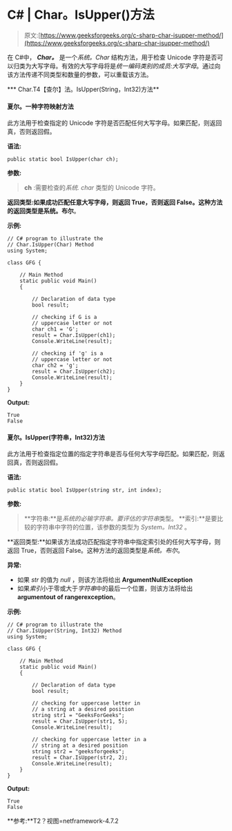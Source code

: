 # C# | Char。IsUpper()方法

> 原文:[https://www.geeksforgeeks.org/c-sharp-char-isupper-method/](https://www.geeksforgeeks.org/c-sharp-char-isupper-method/)

在 C#中， ***Char。*** 是一个*系统。Char* 结构方法，用于检查 Unicode 字符是否可以归类为大写字母。有效的大写字母将是*统一编码类别的成员:大写字母*。通过向该方法传递不同类型和数量的参数，可以重载该方法。

***   Char.T4【查尔】法。IsUpper(String，Int32)方法**

#### 夏尔。一种字符映射方法

此方法用于检查指定的 Unicode 字符是否匹配任何大写字母。如果匹配，则返回真，否则返回假。

**语法:**

```
public static bool IsUpper(char ch);
```

**参数:**

> **ch** :需要检查的*系统. char* 类型的 Unicode 字符。

**返回类型:**如果成功匹配任意大写字母，则返回 True，否则返回 False。这种方法的返回类型是**系统。布尔**。

**示例:**

```
// C# program to illustrate the
// Char.IsUpper(Char) Method
using System;

class GFG {

    // Main Method
    static public void Main()
    {

        // Declaration of data type
        bool result;

        // checking if G is a
        // uppercase letter or not
        char ch1 = 'G';
        result = Char.IsUpper(ch1);
        Console.WriteLine(result);

        // checking if 'g' is a
        // uppercase letter or not
        char ch2 = 'g';
        result = Char.IsUpper(ch2);
        Console.WriteLine(result);
    }
}
```

**Output:**

```
True
False

```

#### 夏尔。IsUpper(字符串，Int32)方法

此方法用于检查指定位置的指定字符串是否与任何大写字母匹配。如果匹配，则返回真，否则返回假。

**语法:**

```
public static bool IsUpper(string str, int index);
```

**参数:**

> **字符串:**是*系统的必输字符串。要评估的字符串*类型。
> **索引:**是要比较的字符串中字符的位置，该参数的类型为 *System。Int32* 。

**返回类型:**如果该方法成功匹配指定字符串中指定索引处的任何大写字母，则返回 True，否则返回 False。这种方法的返回类型是*系统。布尔*。

**异常:**

*   如果 *str* 的值为 *null* ，则该方法将给出 **ArgumentNullException**
*   如果*索引*小于零或大于*字符串*中的最后一个位置，则该方法将给出**argumentout of rangerexception**。

**示例:**

```
// C# program to illustrate the
// Char.IsUpper(String, Int32) Method
using System;

class GFG {

    // Main Method
    static public void Main()
    {

        // Declaration of data type
        bool result;

        // checking for uppercase letter in
        // a string at a desired position
        string str1 = "GeeksForGeeks";
        result = Char.IsUpper(str1, 5);
        Console.WriteLine(result);

        // checking for uppercase letter in a
        // string at a desired position
        string str2 = "geeksforgeeks";
        result = Char.IsUpper(str2, 2);
        Console.WriteLine(result);
    }
}
```

**Output:**

```
True
False

```

**参考:**T2？视图=netframework-4.7.2